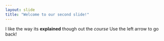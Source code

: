```yaml
---
layout: slide
title: "Welcome to our second slide!"
---
```

I like the way its **explained** though out the *course*
Use the left arrow to go back!
